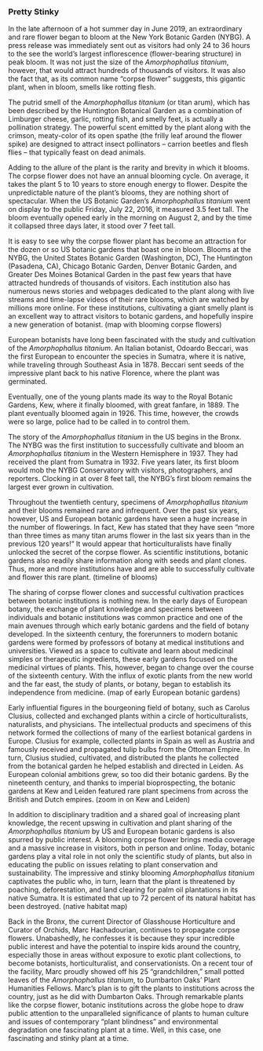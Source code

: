 <var data-essay
	title="The Corpse Flower - Amorphophallus titanium"
	data-banner="https://upload.wikimedia.org/wikipedia/commons/d/da/Corpse_flower_%2871304%29f.jpg"
	data-layout="vtl"
	data-num-maps="4"
	data-num-images="10"
	data-num-specimens="16"
	data-num-primary-sources="4"
	data-author="Ashley Buchanan, PhD"></var>
	
### Pretty Stinky
In the late afternoon of a hot summer day in June 2019, an extraordinary and rare flower began to bloom at the New York Botanic Garden (NYBG). A press release was immediately sent out as visitors had only 24 to 36 hours to the see the world’s largest inflorescence (flower-bearing structure) in peak bloom. It was not just the size of the _Amorphophallus titanium_, however, that would attract hundreds of thousands of visitors. It was also the fact that, as its common name “corpse flower” suggests, this gigantic plant, when in bloom, smells like rotting flesh. 
<param ve-video vid="5upF4rJUxC4" title="NYBG 2019 Corpse Flower Timelapse" start="6">

The putrid smell of the _Amorphophallus titanium_ (or titan arum), which has been described by the Huntington Botanical Garden as a combination of Limburger cheese, garlic, rotting fish, and smelly feet, is actually a pollination strategy. The powerful scent emitted by the plant along with the crimson, meaty-color of its open spathe (the frilly leaf around the flower spike) are designed to attract insect pollinators – carrion beetles and flesh flies – that typically feast on dead animals. <var title="Peaonia" id="Q147105" data-aliases="peony"></var>
<var data-primary="image"></var>
<var data-image
     data-fit="cover"
     data-attribute="Corpse Flower (Amorphophallus Titanum) in full bloom at Edmonton's Muttart Conservatory, April 7, 2015. Photograph by Richard J. Rehman"
     data-url="https://upload.wikimedia.org/wikipedia/commons/4/40/Corpse_Flower_%28Amorphophallus_Titanum%29_1_of_5.jpg"></var>

Adding to the allure of the plant is the rarity and brevity in which it blooms. The corpse flower does not have an annual blooming cycle. On average, it takes the plant 5 to 10 years to store enough energy to flower. Despite the unpredictable nature of the plant’s blooms, they are nothing short of spectacular. When the US Botanic Garden’s _Amorphophallus titanium_ went on display to the public Friday, July 22, 2016, it measured 3.5 feet tall. The bloom eventually opened early in the morning on August 2, and by the time it collapsed three days later, it stood over 7 feet tall. 
<var data-primary="image"></var>
<var data-image
     data-fit="cover"
     data-attribute="Corpse Flower Lifecycle, USGB"
     data-url="https://m.usbg.gov/sites/default/files/resize/images/amorphophallus_titanum_lifecycle_usbg-700x875.jpg"></var>

It is easy to see why the corpse flower plant has become an attraction for the dozen or so US botanic gardens that boast one in bloom. Blooms at the NYBG, the United States Botanic Garden (Washington, DC), The Huntington (Pasadena, CA), Chicago Botanic Garden, Denver Botanic Garden, and Greater Des Moines Botanical Garden in the past few years that have attracted hundreds of thousands of visitors. Each institution also has numerous news stories and webpages dedicated to the plant along with live streams and time-lapse videos of their rare blooms, which are watched by millions more online. For these institutions, cultivating a giant smelly plant is an excellent way to attract visitors to botanic gardens, and hopefully inspire a new generation of botanist. 
(map with blooming corpse flowers)

European botanists have long been fascinated with the study and cultivation of the _Amorphophallus titanium_. An Italian botanist, Odoardo Beccari, was the first European to encounter the species in Sumatra, where it is native, while traveling through Southeast Asia in 1878. Beccari sent seeds of the impressive plant back to his native Florence, where the plant was germinated. 
<param ve-map basemap="Esri_WorldPhysical" center="26.761740, 56.651666" zoom="3">
<param ve-map-layer geojson active url="geojson/corpse_flower.json">

Eventually, one of the young plants made its way to the Royal Botanic Gardens, Kew, where it finally bloomed, with great fanfare, in 1889. The plant eventually bloomed again in 1926. This time, however, the crowds were so large, police had to be called in to control them. 
<param ve-map center="Q18748726" zoom="7">
<param ve-map-layer geojson active url="geojson/corpse_flower.json">

The story of the _Amorphophallus titanium_ in the US begins in the Bronx. The NYBG was the first institution to successfully cultivate and bloom an _Amorphophallus titanium_ in the Western Hemisphere in 1937. They had received the plant from Sumatra in 1932. Five years later, its first bloom would mob the NYBG Conservatory with visitors, photographers, and reporters. Clocking in at over 8 feet tall, the NYBG’s first bloom remains the largest ever grown in cultivation. 
<param ve-map center="Q636275" zoom="7">
<param ve-map-layer geojson active url="geojson/corpse_flower.json">

Throughout the twentieth century, specimens of _Amorphophallus titanium_ and their blooms remained rare and infrequent. Over the past six years, however, US and European botanic gardens have seen a huge increase in the number of flowerings. In fact, Kew has stated that they have seen “more than three times as many titan arums flower in the last six years than in the previous 120 years!” It would appear that horticulturalists have finally unlocked the secret of the corpse flower. As scientific institutions, botanic gardens also readily share information along with seeds and plant clones. Thus, more and more institutions have and are able to successfully cultivate and flower this rare plant. 
(timeline of blooms)

The sharing of corpse flower clones and successful cultivation practices between botanic institutions is nothing new. In the early days of European botany, the exchange of plant knowledge and specimens between individuals and botanic institutions was common practice and one of the main avenues through which early botanic gardens and the field of botany developed. In the sixteenth century, the forerunners to modern botanic gardens were formed by professors of botany at medical institutions and universities. Viewed as a space to cultivate and learn about medicinal simples or therapeutic ingredients, these early gardens focused on the medicinal virtues of plants. This, however, began to change over the course of the sixteenth century. With the influx of exotic plants from the new world and the far east, the study of plants, or botany, began to establish its independence from medicine. (map of early European botanic gardens)

Early influential figures in the bourgeoning field of botany, such as Carolus Clusius, collected and exchanged plants within a circle of horticulturalists, naturalists, and physicians. The intellectual products and specimens of this network formed the collections of many of the earliest botanical gardens in Europe. Clusius for example, collected plants in Spain as well as Austria and famously received and propagated tulip bulbs from the Ottoman Empire. In turn, Clusius studied, cultivated, and distributed the plants he collected from the botanical garden he helped establish and directed in Leiden. As European colonial ambitions grew, so too did their botanic gardens. By the nineteenth century, and thanks to imperial bioprospecting, the botanic gardens at Kew and Leiden featured rare plant specimens from across the British and Dutch empires. (zoom in on Kew and Leiden)

In addition to disciplinary tradition and a shared goal of increasing plant knowledge, the recent upswing in cultivation and plant sharing of the _Amorphophallus titanium_ by US and European botanic gardens is also spurred by public interest. A blooming corpse flower brings media coverage and a massive increase in visitors, both in person and online. Today, botanic gardens play a vital role in not only the scientific study of plants, but also in educating the public on issues relating to plant conservation and sustainability. The impressive and stinky blooming _Amorphophallus titanium_ captivates the public who, in turn, learn that the plant is threatened by poaching, deforestation, and land clearing for palm oil plantations in its native Sumatra. It is estimated that up to 72 percent of its natural habitat has been destroyed. (native habitat map)

Back in the Bronx, the current Director of Glasshouse Horticulture and Curator of Orchids, Marc Hachadourian, continues to propagate corpse flowers. Unabashedly, he confesses it is because they spur incredible public interest and have the potential to inspire kids around the country, especially those in areas without exposure to exotic plant collections, to become botanists, horticulturalist, and conservationists. On a recent tour of the facility, Marc proudly showed off his 25 “grandchildren,” small potted leaves of the _Amorphophallus titanium_, to Dumbarton Oaks’ Plant Humanities Fellows. Marc’s plan is to gift the plants to institutions across the country, just as he did with Dumbarton Oaks. Through remarkable plants like the corpse flower, botanic institutions across the globe hope to draw public attention to the unparalleled significance of plants to human culture and issues of contemporary “plant blindness” and environmental degradation one fascinating plant at a time. Well, in this case, one fascinating and stinky plant at a time.
<!--stackedit_data:
eyJoaXN0b3J5IjpbLTEyNzQ0OTc1MTYsLTExMDQzMDQ4MTIsLT
k5MjEyODg5MiwtMTM2NzE1MjU2NywtMTg3NzA1NjAxOSwxMzY1
NDcwNjk5XX0=
-->